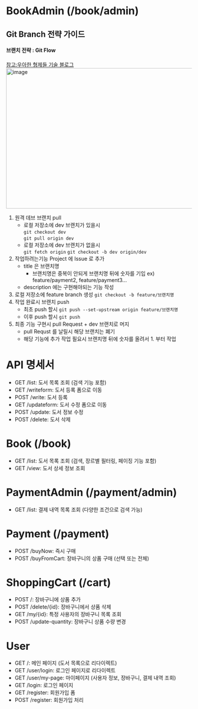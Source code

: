 
 # BookAdmin (/book/admin)

 ## Git Branch 전략 가이드 
 #### 브랜치 전략 : Git Flow
 [참고:우아한 형제들 기술 블로그](https://techblog.woowahan.com/2553/) 
 <img width="905" height="380" alt="image" src="https://github.com/user-attachments/assets/7992cb7d-87c2-427f-ac99-9e3596900621" />

 1. 원격 데브 브랜치 pull
    - 로컬 저장소에 dev 브랜치가 있을시  
      `git checkout dev`  
      `git pull origin dev`
    - 로컬 저장소에 dev 브랜치가 없을시  
      `git fetch origin`
      `git checkout -b dev origin/dev`
2. 작업하려는기능 Project 에 Issue 로 추가
   - title 은 브랜치명
     - 브랜치명은 중복이 안되게 브랜치명 뒤에 숫자를 기입 ex) feature/payment2, feature/payment3...
   - description 에는 구현해야되는 기능 작성
3. 로컬 저장소에 feature branch 생성
   `git checkout -b feature/브랜치명`
4. 작업 완료시 브랜치 push
   - 최초 push 할시
     `git push --set-upstream origin feature/브랜치명`
   - 이후 push 할시
     `git push`
5. 최종 기능 구현시 pull Request + dev 브랜치로 머지 
   - pull Requst 를 날릴시 해당 브랜치는 폐기
   - 해당 기능에 추가 작업 필요시 브랜치명 뒤에 숫자를 올려서 1. 부터 작업
  
# API 명세서 
   * GET /list: 도서 목록 조회 (검색 기능 포함)
   * GET /writeform: 도서 등록 폼으로 이동
   * POST /write: 도서 등록
   * GET /updateform: 도서 수정 폼으로 이동
   * POST /update: 도서 정보 수정
   * POST /delete: 도서 삭제


  # Book (/book)
   * GET /list: 도서 목록 조회 (검색, 장르별 필터링, 페이징 기능 포함)
   * GET /view: 도서 상세 정보 조회


  # PaymentAdmin (/payment/admin)
   * GET /list: 결제 내역 목록 조회 (다양한 조건으로 검색 가능)

  # Payment (/payment)
   * POST /buyNow: 즉시 구매
   * POST /buyFromCart: 장바구니의 상품 구매 (선택 또는 전체)


  # ShoppingCart (/cart)
   * POST /: 장바구니에 상품 추가
   * POST /delete/{id}: 장바구니에서 상품 삭제
   * GET /my/{id}: 특정 사용자의 장바구니 목록 조회
   * POST /update-quantity: 장바구니 상품 수량 변경


  # User
   * GET /: 메인 페이지 (도서 목록으로 리다이렉트)
   * GET /user/login: 로그인 페이지로 리다이렉트
   * GET /user/my-page: 마이페이지 (사용자 정보, 장바구니, 결제 내역 조회)
   * GET /login: 로그인 페이지
   * GET /register: 회원가입 폼
   * POST /register: 회원가입 처리
